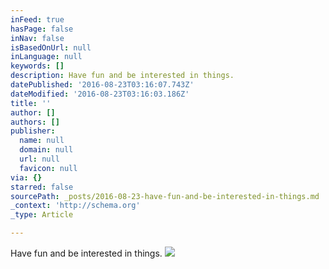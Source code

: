 ```yaml
---
inFeed: true
hasPage: false
inNav: false
isBasedOnUrl: null
inLanguage: null
keywords: []
description: Have fun and be interested in things.
datePublished: '2016-08-23T03:16:07.743Z'
dateModified: '2016-08-23T03:16:03.186Z'
title: ''
author: []
authors: []
publisher:
  name: null
  domain: null
  url: null
  favicon: null
via: {}
starred: false
sourcePath: _posts/2016-08-23-have-fun-and-be-interested-in-things.md
_context: 'http://schema.org'
_type: Article

---
```

Have fun and be interested in things.
![](https://the-grid-user-content.s3-us-west-2.amazonaws.com/f7f74133-8012-4c88-bab9-a655915a4587.jpg)